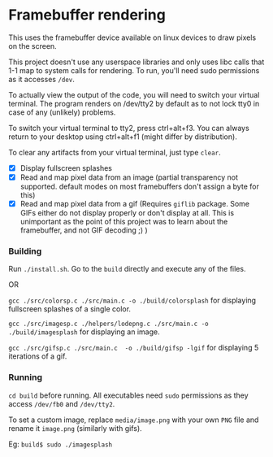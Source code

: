 # Framebuffer rendering

This uses the framebuffer device available on linux devices to draw pixels on the screen.

This project doesn't use any userspace libraries and only uses libc calls that 1-1 map to system calls for rendering.
To run, you'll need sudo permissions as it accesses `/dev`.

To actually view the output of the code, you will need to switch your virtual terminal. The program renders on /dev/tty2 by default as to not lock tty0 in case of any (unlikely) problems.

To switch your virtual terminal to tty2, press ctrl+alt+f3. You can always return to your desktop using ctrl+alt+f1 (might differ by distribution).

To clear any artifacts from your virtual terminal, just type `clear`.

-   [x] Display fullscreen splashes
-   [x] Read and map pixel data from an image (partial transparency not supported. default modes on most framebuffers don't assign a byte for this)
-   [x] Read and map pixel data from a gif (Requires `giflib` package. Some GIFs either do not display properly or don't display at all. This is unimportant as the point of this project was to learn about the framebuffer, and not GIF decoding ;) )

### Building

Run `./install.sh`. Go to the `build` directly and execute any of the files.

OR

`gcc ./src/colorsp.c ./src/main.c -o ./build/colorsplash` for displaying fullscreen splashes of a single color.

`gcc ./src/imagesp.c ./helpers/lodepng.c ./src/main.c -o ./build/imagesplash` for displaying an image.

`gcc ./src/gifsp.c ./src/main.c  -o ./build/gifsp -lgif` for displaying 5 iterations of a gif.

### Running

`cd build` before running. All executables need `sudo` permissions as they access `/dev/fb0` and `/dev/tty2`.

To set a custom image, replace `media/image.png` with your own `PNG` file and rename it `image.png` (similarly with gifs).

Eg: `build$ sudo ./imagesplash`

